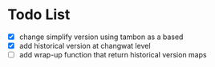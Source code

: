 # Todo List

- [x] change simplify version using tambon as a based
- [x] add historical version at changwat level
- [ ] add wrap-up function that return historical version maps